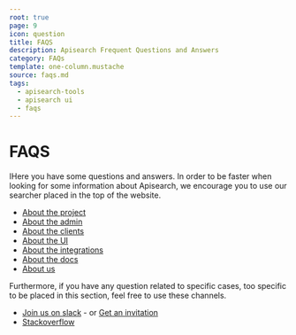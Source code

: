 ```yaml
---
root: true
page: 9
icon: question
title: FAQS
description: Apisearch Frequent Questions and Answers
category: FAQs
template: one-column.mustache
source: faqs.md
tags:
  - apisearch-tools
  - apisearch ui
  - faqs
---
```


# FAQS

IHere you have some questions and answers. In order to be faster when looking
for some information about Apisearch, we encourage you to use our searcher
placed in the top of the website.

- [About the project](faqs/project.html)
- [About the admin](faqs/admin.html)
- [About the clients](faqs/clients.html)
- [About the UI](faqs/ui.html)
- [About the integrations](faqs/integrations.html)
- [About the docs](faqs/docs.html)
- [About us](faqs/us.html)

Furthermore, if you have any question related to specific cases, too specific to
be placed in this section, feel free to use these channels.

- [Join us on slack](https://apisearch.slack.com) - or [Get an invitation](https://apisearch-slack.herokuapp.com/)
- [Stackoverflow](https://stackoverflow.com/questions/tagged/apisearch)
